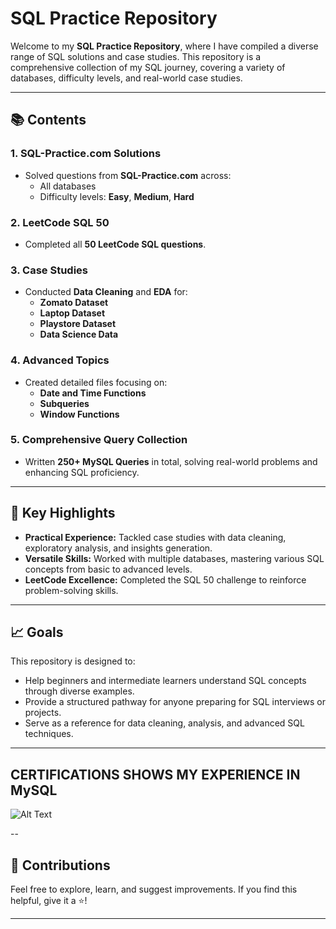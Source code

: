 # SQL Practice Repository

Welcome to my **SQL Practice Repository**, where I have compiled a diverse range of SQL solutions and case studies. This repository is a comprehensive collection of my SQL journey, covering a variety of databases, difficulty levels, and real-world case studies.

---

## 📚 Contents

### 1. **SQL-Practice.com Solutions**
   - Solved questions from **SQL-Practice.com** across:
     - All databases
     - Difficulty levels: **Easy**, **Medium**, **Hard**

### 2. **LeetCode SQL 50**
   - Completed all **50 LeetCode SQL questions**.

### 3. **Case Studies**
   - Conducted **Data Cleaning** and **EDA** for:
     - **Zomato Dataset**
     - **Laptop Dataset**
     - **Playstore Dataset**
     - **Data Science Data**

### 4. **Advanced Topics**
   - Created detailed files focusing on:
     - **Date and Time Functions**
     - **Subqueries**
     - **Window Functions**

### 5. **Comprehensive Query Collection**
   - Written **250+ MySQL Queries** in total, solving real-world problems and enhancing SQL proficiency.

---

## 🚀 Key Highlights
- **Practical Experience:** Tackled case studies with data cleaning, exploratory analysis, and insights generation.
- **Versatile Skills:** Worked with multiple databases, mastering various SQL concepts from basic to advanced levels.
- **LeetCode Excellence:** Completed the SQL 50 challenge to reinforce problem-solving skills.

---

## 📈 Goals
This repository is designed to:
- Help beginners and intermediate learners understand SQL concepts through diverse examples.
- Provide a structured pathway for anyone preparing for SQL interviews or projects.
- Serve as a reference for data cleaning, analysis, and advanced SQL techniques.

---

## CERTIFICATIONS SHOWS MY EXPERIENCE IN MySQL
![Alt Text]([image_url_or_path](https://www.hackerrank.com/certificates/iframe/202465121ebd) "MySQL BASIC TEST")

--

## 🤝 Contributions
Feel free to explore, learn, and suggest improvements. If you find this helpful, give it a ⭐!

---
